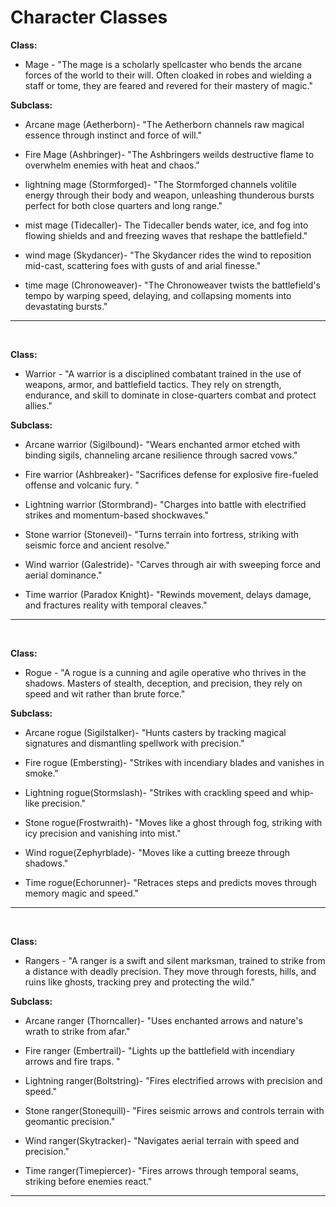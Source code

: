 # Character Classes

**Class:**

* Mage - "The mage is a scholarly spellcaster who bends the arcane forces of the world to their will. Often cloaked in robes and wielding a staff or tome, they are feared and revered for their mastery of magic."

**Subclass:**

* Arcane mage (Aetherborn)- "The Aetherborn channels raw magical essence through instinct and force of will." 

* Fire Mage (Ashbringer)- "The Ashbringers weilds destructive flame to overwhelm enemies with heat and chaos."

* lightning mage (Stormforged)- "The Stormforged channels volitile energy through their body and weapon, unleashing thunderous bursts perfect for both close quarters and long range."

* mist mage (Tidecaller)- The Tidecaller bends water, ice, and fog into flowing shields and and freezing waves that reshape the battlefield."

* wind mage (Skydancer)- "The Skydancer rides the wind to reposition mid-cast, scattering foes with gusts of and arial finesse." 

* time mage (Chronoweaver)- "The Chronoweaver twists the battlefield's tempo by warping speed, delaying, and collapsing moments into devastating bursts."
___
&nbsp;

**Class:**

* Warrior - "A warrior is a disciplined combatant trained in the use of weapons, armor, and battlefield tactics. They rely on strength, endurance, and skill to dominate in close-quarters combat and protect allies."

**Subclass:**

* Arcane warrior (Sigilbound)- "Wears enchanted armor etched with binding sigils, channeling arcane resilience through sacred vows."

* Fire warrior (Ashbreaker)- "Sacrifices defense for explosive fire-fueled offense and volcanic fury.
"

* Lightning warrior (Stormbrand)- "Charges into battle with electrified strikes and momentum-based shockwaves."

* Stone warrior (Stoneveil)- "Turns terrain into fortress, striking with seismic force and ancient resolve."

* Wind warrior (Galestride)- "Carves through air with sweeping force and aerial dominance."

* Time warrior (Paradox Knight)- "Rewinds movement, delays damage, and fractures reality with temporal cleaves."
___
&nbsp;

**Class:** 

* Rogue - "A rogue is a cunning and agile operative who thrives in the shadows. Masters of stealth, deception, and precision, they rely on speed and wit rather than brute force."

**Subclass:**

* Arcane rogue (Sigilstalker)- "Hunts casters by tracking magical signatures and dismantling spellwork with precision."

* Fire rogue (Embersting)- "Strikes with incendiary blades and vanishes in smoke."

* Lightning rogue(Stormslash)- "Strikes with crackling speed and whip-like precision."

* Stone rogue(Frostwraith)- "Moves like a ghost through fog, striking with icy precision and vanishing into mist."

* Wind rogue(Zephyrblade)- "Moves like a cutting breeze through shadows."

* Time rogue(Echorunner)- "Retraces steps and predicts moves through memory magic and speed."
___
&nbsp;

**Class:**

* Rangers - "A ranger is a swift and silent marksman, trained to strike from a distance with deadly precision. They move through forests, hills, and ruins like ghosts, tracking prey and protecting the wild."

**Subclass:**

* Arcane ranger (Thorncaller)- "Uses enchanted arrows and nature's wrath to strike from afar."

* Fire ranger (Embertrail)- "Lights up the battlefield with incendiary arrows and fire traps.
"

* Lightning ranger(Boltstring)- "Fires electrified arrows with precision and speed."

* Stone ranger(Stonequill)- "Fires seismic arrows and controls terrain with geomantic precision."

* Wind ranger(Skytracker)- "Navigates aerial terrain with speed and precision."

* Time ranger(Timepiercer)- "Fires arrows through temporal seams, striking before enemies react."

___
